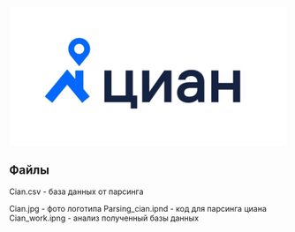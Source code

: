 ![Циан..](https://github.com/KAPTOH2/PARCING_CIAN/blob/main/Cian.jpg)
## Файлы
<p>Cian.csv - база данных от парсинга</p>
Cian.jpg - фото логотипа
Parsing_cian.ipnd - код для парсинга циана 
Cian_work.ipng - анализ полученный базы данных
